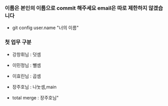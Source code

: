### 이름은 본인의 이름으로 commit 해주세요 email은 따로 제한하지 않겠습니다
- git config user.name "너의 이름"

### 첫 업무 구분
- 강창휘님 : 덧셈 
- 이민정님 : 뺄셈
- 이효린님 : 곱셈
- 장주호님 : 나눗셈,main

- total merge : 장주호님"
